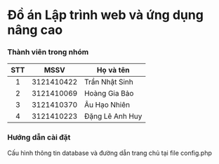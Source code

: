 # Đồ án Lập trình web và ứng dụng nâng cao
 ### Thành viên trong nhóm
 |STT  |MSSV        |Họ và tên       |
|:---:|:----------:|----------------|
|1    |3121410422  |Trần Nhật Sinh|
|2    |3121410069  |Hoàng Gia Bảo|
|3    |3121410370  |Âu Hạo Nhiên|
|4    |3121410223  |Đặng Lê Anh Huy|
### Hướng dẫn cài đặt
Cấu hình thông tin database và đường dẫn trang chủ tại file config.php
